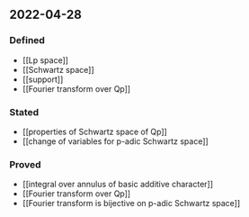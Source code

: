 ## 2022-04-28
### Defined
- [[Lp space]]
- [[Schwartz space]]
- [[support]]
- [[Fourier transform over Qp]]
### Stated
- [[properties of Schwartz space of Qp]]
- [[change of variables for p-adic Schwartz space]]
### Proved
- [[integral over annulus of basic additive character]]
- [[Fourier transform over Qp]]
- [[Fourier transform is bijective on p-adic Schwartz space]]